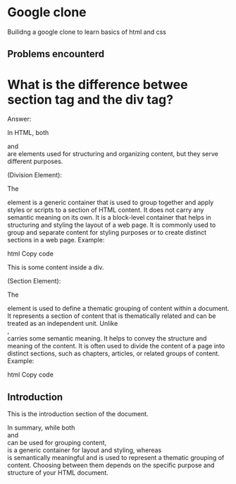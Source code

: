 # Google clone
Builidng a google clone to learn basics of html and css


## Problems encounterd 
# What is the difference betwee section tag and the div tag?
Answer: 

In HTML, both <div> and <section> are elements used for structuring and organizing content, but they serve different purposes.

<div> (Division Element):

The <div> element is a generic container that is used to group together and apply styles or scripts to a section of HTML content.
It does not carry any semantic meaning on its own. It is a block-level container that helps in structuring and styling the layout of a web page.
It is commonly used to group and separate content for styling purposes or to create distinct sections in a web page.
Example:

html
Copy code
<div>
    <p>This is some content inside a div.</p>
</div>
<section> (Section Element):

The <section> element is used to define a thematic grouping of content within a document. It represents a section of content that is thematically related and can be treated as an independent unit.
Unlike <div>, <section> carries some semantic meaning. It helps to convey the structure and meaning of the content.
It is often used to divide the content of a page into distinct sections, such as chapters, articles, or related groups of content.
Example:

html
Copy code
<section>
    <h2>Introduction</h2>
    <p>This is the introduction section of the document.</p>
</section>
In summary, while both <div> and <section> can be used for grouping content, <div> is a generic container for layout and styling, whereas <section> is semantically meaningful and is used to represent a thematic grouping of content. Choosing between them depends on the specific purpose and structure of your HTML document.